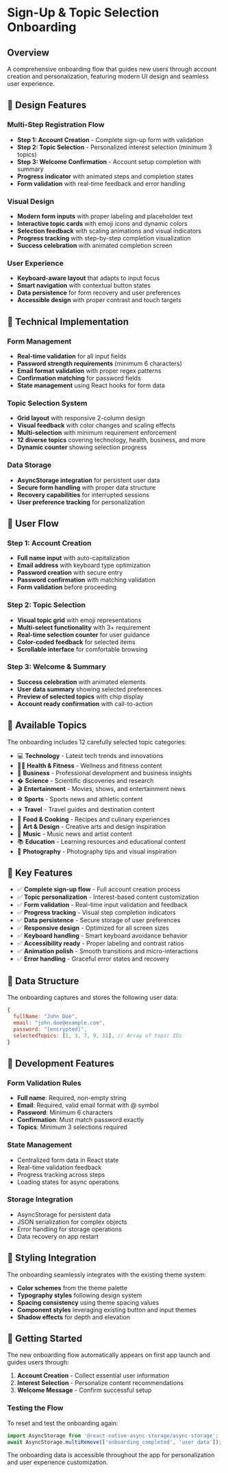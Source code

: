 # Sign-Up & Topic Selection Onboarding

## Overview
A comprehensive onboarding flow that guides new users through account creation and personalization, featuring modern UI design and seamless user experience.

## 🎨 Design Features

### Multi-Step Registration Flow
- **Step 1: Account Creation** - Complete sign-up form with validation
- **Step 2: Topic Selection** - Personalized interest selection (minimum 3 topics)
- **Step 3: Welcome Confirmation** - Account setup completion with summary
- **Progress indicator** with animated steps and completion states
- **Form validation** with real-time feedback and error handling

### Visual Design
- **Modern form inputs** with proper labeling and placeholder text
- **Interactive topic cards** with emoji icons and dynamic colors
- **Selection feedback** with scaling animations and visual indicators
- **Progress tracking** with step-by-step completion visualization
- **Success celebration** with animated completion screen

### User Experience
- **Keyboard-aware layout** that adapts to input focus
- **Smart navigation** with contextual button states
- **Data persistence** for form recovery and user preferences
- **Accessible design** with proper contrast and touch targets

## 🔧 Technical Implementation

### Form Management
- **Real-time validation** for all input fields
- **Password strength requirements** (minimum 6 characters)
- **Email format validation** with proper regex patterns
- **Confirmation matching** for password fields
- **State management** using React hooks for form data

### Topic Selection System
- **Grid layout** with responsive 2-column design
- **Visual feedback** with color changes and scaling effects
- **Multi-selection** with minimum requirement enforcement
- **12 diverse topics** covering technology, health, business, and more
- **Dynamic counter** showing selection progress

### Data Storage
- **AsyncStorage integration** for persistent user data
- **Secure form handling** with proper data structure
- **Recovery capabilities** for interrupted sessions
- **User preference tracking** for personalization

## 📱 User Flow

### Step 1: Account Creation
- **Full name input** with auto-capitalization
- **Email address** with keyboard type optimization
- **Password creation** with secure entry
- **Password confirmation** with matching validation
- **Form validation** before proceeding

### Step 2: Topic Selection
- **Visual topic grid** with emoji representations
- **Multi-select functionality** with 3+ requirement
- **Real-time selection counter** for user guidance
- **Color-coded feedback** for selected items
- **Scrollable interface** for comfortable browsing

### Step 3: Welcome & Summary
- **Success celebration** with animated elements
- **User data summary** showing selected preferences
- **Preview of selected topics** with chip display
- **Account ready confirmation** with call-to-action

## 🎯 Available Topics

The onboarding includes 12 carefully selected topic categories:

- 💻 **Technology** - Latest tech trends and innovations
- 🏃‍♂️ **Health & Fitness** - Wellness and fitness content
- 💼 **Business** - Professional development and business insights
- � **Science** - Scientific discoveries and research
- 🎬 **Entertainment** - Movies, shows, and entertainment news
- ⚽ **Sports** - Sports news and athletic content
- ✈️ **Travel** - Travel guides and destination content
- 🍳 **Food & Cooking** - Recipes and culinary experiences
- 🎨 **Art & Design** - Creative arts and design inspiration
- 🎵 **Music** - Music news and artist content
- 📚 **Education** - Learning resources and educational content
- 📸 **Photography** - Photography tips and visual inspiration

## 🚀 Key Features

- ✅ **Complete sign-up flow** - Full account creation process
- ✅ **Topic personalization** - Interest-based content customization
- ✅ **Form validation** - Real-time input validation and feedback
- ✅ **Progress tracking** - Visual step completion indicators
- ✅ **Data persistence** - Secure storage of user preferences
- ✅ **Responsive design** - Optimized for all screen sizes
- ✅ **Keyboard handling** - Smart keyboard avoidance behavior
- ✅ **Accessibility ready** - Proper labeling and contrast ratios
- ✅ **Animation polish** - Smooth transitions and micro-interactions
- ✅ **Error handling** - Graceful error states and recovery

## 🔮 Data Structure

The onboarding captures and stores the following user data:

```javascript
{
  fullName: "John Doe",
  email: "john.doe@example.com",
  password: "[encrypted]",
  selectedTopics: [1, 3, 7, 9, 11], // Array of topic IDs
}
```

## 🔧 Development Features

### Form Validation Rules
- **Full name**: Required, non-empty string
- **Email**: Required, valid email format with @ symbol
- **Password**: Minimum 6 characters
- **Confirmation**: Must match password exactly
- **Topics**: Minimum 3 selections required

### State Management
- Centralized form data in React state
- Real-time validation feedback
- Progress tracking across steps
- Loading states for async operations

### Storage Integration
- AsyncStorage for persistent data
- JSON serialization for complex objects
- Error handling for storage operations
- Data recovery on app restart

## 🎨 Styling Integration

The onboarding seamlessly integrates with the existing theme system:
- **Color schemes** from the theme palette
- **Typography styles** following design system
- **Spacing consistency** using theme spacing values
- **Component styles** leveraging existing button and input themes
- **Shadow effects** for depth and elevation

## 🚀 Getting Started

The new onboarding flow automatically appears on first app launch and guides users through:

1. **Account Creation** - Collect essential user information
2. **Interest Selection** - Personalize content recommendations
3. **Welcome Message** - Confirm successful setup

### Testing the Flow
To reset and test the onboarding again:
```javascript
import AsyncStorage from '@react-native-async-storage/async-storage';
await AsyncStorage.multiRemove(['onboarding_completed', 'user_data']);
```

The onboarding data is accessible throughout the app for personalization and user experience customization.